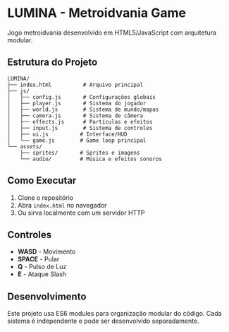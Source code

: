 # LUMINA - Metroidvania Game

Jogo metroidvania desenvolvido em HTML5/JavaScript com arquitetura modular.

## Estrutura do Projeto

```
LUMINA/
├── index.html          # Arquivo principal
├── js/
│   ├── config.js       # Configurações globais
│   ├── player.js       # Sistema do jogador
│   ├── world.js        # Sistema de mundo/mapas
│   ├── camera.js       # Sistema de câmera
│   ├── effects.js      # Partículas e efeitos
│   ├── input.js        # Sistema de controles
│   ├── ui.js          # Interface/HUD
│   └── game.js        # Game loop principal
└── assets/
    ├── sprites/       # Sprites e imagens
    └── audio/         # Música e efeitos sonoros
```

## Como Executar

1. Clone o repositório
2. Abra `index.html` no navegador
3. Ou sirva localmente com um servidor HTTP

## Controles

- **WASD** - Movimento
- **SPACE** - Pular
- **Q** - Pulso de Luz
- **E** - Ataque Slash

## Desenvolvimento

Este projeto usa ES6 modules para organização modular do código.
Cada sistema é independente e pode ser desenvolvido separadamente.
